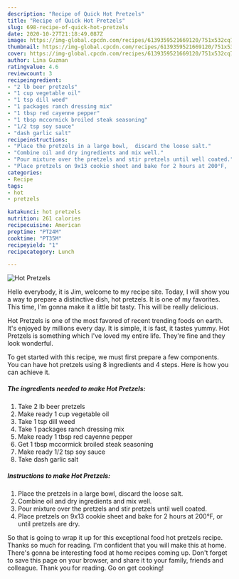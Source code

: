```yaml
---
description: "Recipe of Quick Hot Pretzels"
title: "Recipe of Quick Hot Pretzels"
slug: 698-recipe-of-quick-hot-pretzels
date: 2020-10-27T21:18:49.087Z
image: https://img-global.cpcdn.com/recipes/6139359521669120/751x532cq70/hot-pretzels-recipe-main-photo.jpg
thumbnail: https://img-global.cpcdn.com/recipes/6139359521669120/751x532cq70/hot-pretzels-recipe-main-photo.jpg
cover: https://img-global.cpcdn.com/recipes/6139359521669120/751x532cq70/hot-pretzels-recipe-main-photo.jpg
author: Lina Guzman
ratingvalue: 4.6
reviewcount: 3
recipeingredient:
- "2 lb beer pretzels"
- "1 cup vegetable oil"
- "1 tsp dill weed"
- "1 packages ranch dressing mix"
- "1 tbsp red cayenne pepper"
- "1 tbsp mccormick broiled steak seasoning"
- "1/2 tsp soy sauce"
- "dash garlic salt"
recipeinstructions:
- "Place the pretzels in a large bowl,  discard the loose salt."
- "Combine oil and dry ingredients and mix well."
- "Pour mixture over the pretzels and stir pretzels until well coated."
- "Place pretzels on 9x13 cookie sheet and bake for 2 hours at 200°F,  or until pretzels are dry."
categories:
- Recipe
tags:
- hot
- pretzels

katakunci: hot pretzels 
nutrition: 261 calories
recipecuisine: American
preptime: "PT24M"
cooktime: "PT35M"
recipeyield: "1"
recipecategory: Lunch

---
```



![Hot Pretzels](https://img-global.cpcdn.com/recipes/6139359521669120/751x532cq70/hot-pretzels-recipe-main-photo.jpg)

Hello everybody, it is Jim, welcome to my recipe site. Today, I will show you a way to prepare a distinctive dish, hot pretzels. It is one of my favorites. This time, I'm gonna make it a little bit tasty. This will be really delicious.

Hot Pretzels is one of the most favored of recent trending foods on earth. It's enjoyed by millions every day. It is simple, it is fast, it tastes yummy. Hot Pretzels is something which I've loved my entire life. They're fine and they look wonderful.




To get started with this recipe, we must first prepare a few components. You can have hot pretzels using 8 ingredients and 4 steps. Here is how you can achieve it.

<!--inarticleads1-->

##### The ingredients needed to make Hot Pretzels:

1. Take 2 lb beer pretzels
1. Make ready 1 cup vegetable oil
1. Take 1 tsp dill weed
1. Take 1 packages ranch dressing mix
1. Make ready 1 tbsp red cayenne pepper
1. Get 1 tbsp mccormick broiled steak seasoning
1. Make ready 1/2 tsp soy sauce
1. Take dash garlic salt




<!--inarticleads2-->

##### Instructions to make Hot Pretzels:

1. Place the pretzels in a large bowl,  discard the loose salt.
1. Combine oil and dry ingredients and mix well.
1. Pour mixture over the pretzels and stir pretzels until well coated.
1. Place pretzels on 9x13 cookie sheet and bake for 2 hours at 200°F,  or until pretzels are dry.




So that is going to wrap it up for this exceptional food hot pretzels recipe. Thanks so much for reading. I'm confident that you will make this at home. There's gonna be interesting food at home recipes coming up. Don't forget to save this page on your browser, and share it to your family, friends and colleague. Thank you for reading. Go on get cooking!
